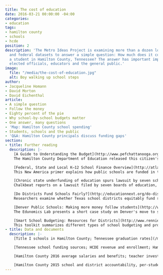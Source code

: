 ```yaml
---
title: The cost of education
date: 2016-03-21 00:00:00 -04:00
categories:
- education
tags:
- hamilton county
- schools
- hcde
position: 2
description: 'The Metro Ideas Project is examining more than a dozen local, state
  and federal datasets to answer a simple question: How much does it cost to educate
  a student in Hamilton County, Tennessee? The answer has important implications for
  elected officials, educators and the general public.'
image:
  file: "/media/the-cost-of-education.jpg"
  alt: Boy walking up school steps
author:
- Jacqueline Homann
- David Morton
- David Eichenthal
article:
- A simple question
- Follow the money
- Eighty percent of the pie
- Why school-by-school budgets matter
- One answer, many questions
- 'Map: Hamilton County school spending'
- Students, schools and the public
- 'Q&A: Hamilton County principals discuss funding gaps'
section:
- title: Further reading
  description: |-
    [A Guide to Understanding the Budget](http://www.pefchattanooga.org/wp-content/uploads/2015/06/HCDE_budget-guide_051515.pdf)  
    The Hamilton County Department of Education released this citizen's guide in summer 2015 to accompany its upcoming fiscal operating budget.

    [Federal, State and Local K–12 School Finance Overview](http://atlas.newamerica.org/school-finance)  
    This New America primer explains how public schools are funded in the U.S.

    [Chronic state underfunding of education spurs lawsuit by seven school districts](http://tn.chalkbeat.org/2015/03/25/chronic-state-underfunding-of-education-spurs-lawsuit-by-seven-school-districts/#.VuGq_cdouEI)  
    Chalkbeat reports on a lawsuit filed by seven boards of education, including Hamilton County, against Tennessee over education funding.

    [Do Districts Fund Schools Fairly?](http://educationnext.org/do-districts-fund-schools-fairly/)  
    Researchers examine whether Texas school districts equitably fund schools in this Education Next article.

    [Denver Public Schools: Making more money follow students](http://www.crpe.org/sites/default/files/For%20folder%2014_EL_001_DPS_Case_Study_F-2.pdf)  
    The Edunomics Lab presents a short case study on Denver's move to student-based budgeting.

    [Smart School Budgeting: Resources for Districts](http://www.renniecenter.org/research/SmartSchoolBudgeting.pdf)  
    This toolkit summarizes different types of school budgeting and provides strategies to shape important resource decisions.
- title: Data and documents
  description: |-
    [Title I schools in Hamilton County; Tennessee graduation rates](/media/mip-data-a-simple-question.zip)

    [Tennessee school funding sources; HCDE revenue and enrollment; Hamilton County Commission discretionary funds](/media/mip-data-follow-the-money.zip)

    [Hamilton County 2016 average salaries and benefits; teacher investment index](/media/mip-data-eighty-percent-of-the-pie.zip)

    [Hamilton County 2015 school and district accountability, per-student spending, and achievement; 10-year spending in U.S., Tennessee and Hamilton County](/media/mip-data-one-answer-many-questions.zip)
---
```


